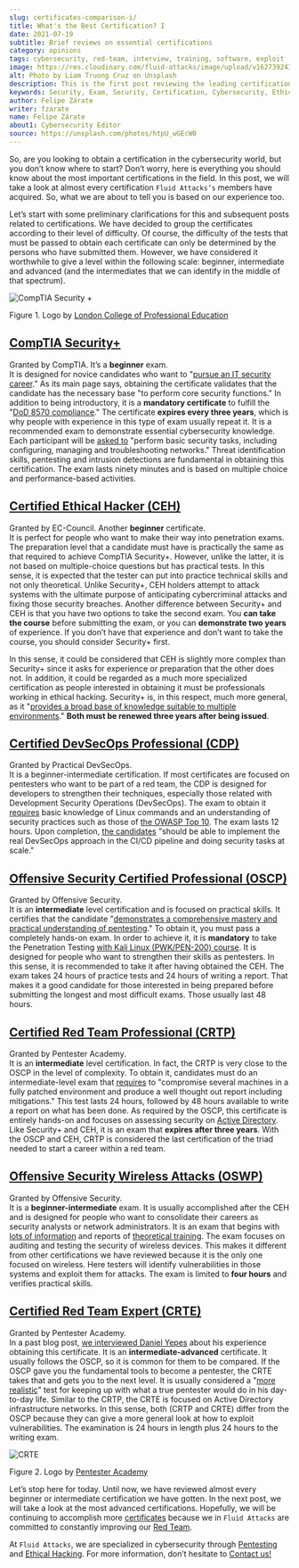 ```yaml
---
slug: certificates-comparison-i/
title: What's the Best Certification? I
date: 2021-07-19
subtitle: Brief reviews on essential certifications
category: opinions
tags: cybersecurity, red-team, interview, training, software, exploit
image: https://res.cloudinary.com/fluid-attacks/image/upload/v1627392438/blog/certificates-comparison-i/cover-certificates-comparison-i_gutypd.webp
alt: Photo by Liam Truong Cruz on Unsplash
description: This is the first post reviewing the leading certifications in red team field. Here, we will look at our beginner and intermediate certificates.
keywords: Security, Exam, Security, Certification, Cybersecurity, Ethical Hacking, Certificate, Pentesting
author: Felipe Zárate
writer: fzarate
name: Felipe Zárate
about1: Cybersecurity Editor
source: https://unsplash.com/photos/htpU_wGEcW0
---
```


So, are you looking to obtain a certification in the cybersecurity
world, but you don’t know where to start? Don’t worry, here is
everything you should know about the most important certifications in
the field. In this post, we will take a look at almost every
certification `Fluid Attacks’s` members have acquired. So, what we are
about to tell you is based on our experience too.

Let’s start with some preliminary clarifications for this and subsequent
posts related to certifications. We have decided to group the
certificates according to their level of difficulty. Of course, the
difficulty of the tests that must be passed to obtain each certificate
can only be determined by the persons who have submitted them. However,
we have considered it worthwhile to give a level within the following
scale: beginner, intermediate and advanced (and the intermediates that
we can identify in the middle of that spectrum).

<div class="imgblock">

![CompTIA Security +](https://res.cloudinary.com/fluid-attacks/image/upload/v1626707961/blog/certificates-comparison-i/comptia-security-plus_o4ofyo.webp)

<div class="title">

Figure 1. Logo by [London College of Professional
Education](https://www.lcpe.org.uk/courses/comptia-security-certification/)

</div>

</div>

## [**CompTIA Security+**](https://www.comptia.org/certifications/security)

Granted by CompTIA. It’s a **beginner** exam.\
It is designed for novice candidates who want to "[pursue an IT security
career](https://www.comptia.org/faq/security/what-is-on-the-comptia-security-exam)."
As its main page says, obtaining the certificate validates that the
candidate has the necessary base "to perform core security functions."
In addition to being introductory, it is a **mandatory certificate** to
fulfill the "[DoD 8570
compliance](https://www.comptia.org/certifications/security)." The
certificate **expires every three years**, which is why people with
experience in this type of exam usually repeat it. It is a recommended
exam to demonstrate essential cybersecurity knowledge. Each participant
will be [asked
to](https://www.isc2.org/articles/SSCP-vs-SecurityPlus-Compare-Cybersecurity-Certifications)
"perform basic security tasks, including configuring, managing and
troubleshooting networks." Threat identification skills, pentesting and
intrusion detections are fundamental in obtaining this certification.
The exam lasts ninety minutes and is based on multiple choice and
performance-based activities.

## [**Certified Ethical Hacker (CEH)**](https://www.eccouncil.org/programs/certified-ethical-hacker-ceh/)

Granted by EC-Council. Another **beginner** certificate.\
It is perfect for people who want to make their way into penetration
exams. The preparation level that a candidate must have is practically
the same as that required to achieve CompTIA Security+. However, unlike
the latter, it is not based on multiple-choice questions but has
practical tests. In this sense, it is expected that the tester can put
into practice technical skills and not only theoretical. Unlike
Security+, CEH holders attempt to attack systems with the ultimate
purpose of anticipating cybercriminal attacks and fixing those security
breaches. Another difference between Security+ and CEH is that you have
two options to take the second exam. You **can take the course** before
submitting the exam, or you can **demonstrate two years** of experience.
If you don’t have that experience and don’t want to take the course, you
should consider Security+ first.

In this sense, it could be considered that CEH is slightly more complex
than Security+ since it asks for experience or preparation that the
other does not. In addition, it could be regarded as a much more
specialized certification as people interested in obtaining it must be
professionals working in ethical hacking. Security+ is, in this respect,
much more general, as it "[provides a broad base of knowledge suitable
to multiple
environments](https://blog.netwrix.com/2019/04/04/comptia-security-vs-sscp-cissp-gsec-ccna-ceh/)."
**Both must be renewed three years after being issued**.

## [**Certified DevSecOps Professional (CDP)**](https://www.practical-devsecops.com/certified-devsecops-professional/)

Granted by Practical DevSecOps.\
It is a beginner-intermediate certification. If most certificates are
focused on pentesters who want to be part of a red team, the CDP is
designed for developers to strengthen their techniques, especially those
related with Development Security Operations (DevSecOps). The exam to
obtain it
[requires](https://www.practical-devsecops.com/certified-devsecops-professional/)
basic knowledge of Linux commands and an understanding of security
practices such as those of [the OWASP
Top 10](https://docs.fluidattacks.com/criteria/compliance/owaspten/).
The exam lasts 12 hours. Upon completion, [the
candidates](https://medium.com/devops4me/review-study-guide-certified-devsecops-professional-cdp-be3cf8ae95e5)
"should be able to implement the real DevSecOps approach in the CI/CD
pipeline and doing security tasks at scale."

## [**Offensive Security Certified Professional (OSCP)**](https://www.offensive-security.com/pwk-oscp/)

Granted by Offensive Security.\
It is an **intermediate** level certification and is focused on
practical skills. It certifies that the candidate "[demonstrates a
comprehensive mastery and practical understanding of
pentesting](https://resources.infosecinstitute.com/topic/top-5-penetration-testing-certifications-security-professionals/)."
To obtain it, you must pass a completely hands-on exam. In order to
achieve it, it is **mandatory** to take the Penetration Testing [with
Kali Linux (PWK/PEN-200)
course](https://www.offensive-security.com/pwk-oscp/). It is designed
for people who want to strengthen their skills as pentesters. In this
sense, it is recommended to take it after having obtained the CEH. The
exam takes 24 hours of practice tests and 24 hours of writing a report.
That makes it a good candidate for those interested in being prepared
before submitting the longest and most difficult exams. Those usually
last 48 hours.

## [**Certified Red Team Professional (CRTP)**](hhttps://www.pentesteracademy.com/activedirectorylab)

Granted by Pentester Academy.\
It is an **intermediate** level certification. In fact, the CRTP is very
close to the OSCP in the level of complexity. To obtain it, candidates
must do an intermediate-level exam that
[requires](https://nileshsapariya.blogspot.com/2020/07/certified-red-team-professional-crtp.html)
to "compromise several machines in a fully patched environment and
produce a well thought out report including mitigations." This test
lasts 24 hours, followed by 48 hours available to write a report on what
has been done. As required by the OSCP, this certificate is entirely
hands-on and focuses on assessing security on [Active
Directory](https://www.quest.com/solutions/active-directory/what-is-active-directory.aspx).
Like Security+ and CEH, it is an exam that **expires after three
years**. With the OSCP and CEH, CRTP is considered the last
certification of the triad needed to start a career within a red team.

## [**Offensive Security Wireless Attacks (OSWP)**](https://www.offensive-security.com/wifu-oswp/)

Granted by Offensive Security.\
It is a **beginner-intermediate** exam. It is usually accomplished after
the CEH and is designed for people who want to consolidate their careers
as security analysts or network administrators. It is an exam that
begins with [lots of
information](https://medium.com/@obikag/my-wifu-journey-oswp-certification-review-a1784730449c)
and reports of [theoretical
training](https://thomfre.dev/my-oswp-experience). The exam focuses on
auditing and testing the security of wireless devices. This makes it
different from other certifications we have reviewed because it is the
only one focused on wireless. Here testers will identify vulnerabilities
in those systems and exploit them for attacks. The exam is limited to
**four hours** and verifies practical skills.

## [**Certified Red Team Expert (CRTE)**](https://www.pentesteracademy.com/redteamlab)

Granted by Pentester Academy.\
In a past blog post, [we interviewed Daniel
Yepes](../new-red-team-expert/) about his experience obtaining this
certificate. It is an **intermediate-advanced** certificate. It usually
follows the OSCP, so it is common for them to be compared. If the OSCP
gave you the fundamental tools to become a pentester, the CRTE takes
that and gets you to the next level. It is usually considered a "[more
realistic](https://www.linkedin.com/pulse/oscp-crte-which-one-should-you-take-valentin-giraud)"
test for keeping up with what a true pentester would do in his
day-to-day life. Similar to the CRTP, the CRTE is focused on Active
Directory infrastructure networks. In this sense, both (CRTP and CRTE)
differ from the OSCP because they can give a more general look at how to
exploit vulnerabilities. The examination is 24 hours in length plus 24
hours to the writing exam.

<div class="imgblock">

![CRTE](https://res.cloudinary.com/fluid-attacks/image/upload/v1626896421/blog/certificates-comparison-i/certified-red-team-expert_pb9r9a.webp)

<div class="title">

Figure 2. Logo by [Pentester
Academy](https://twitter.com/SecurityTube/status/1193756503179714560/photo/1)

</div>

</div>

Let’s stop here for today. Until now, we have reviewed almost every
beginner or intermediate certification we have gotten. In the next post,
we will take a look at the most advanced certifications. Hopefully, we
will be continuing to accomplish more
[certificates](../../about-us/certifications/) because we in `Fluid
Attacks` are committed to constantly improving our [Red
Team](../../solutions/red-teaming/).

At `Fluid Attacks`, we are specialized in cybersecurity through
[Pentesting](../../solutions/penetration-testing/) and [Ethical
Hacking](../../solutions/ethical-hacking/).
For more information, don’t hesitate to [Contact
us\!](../../contact-us/)
